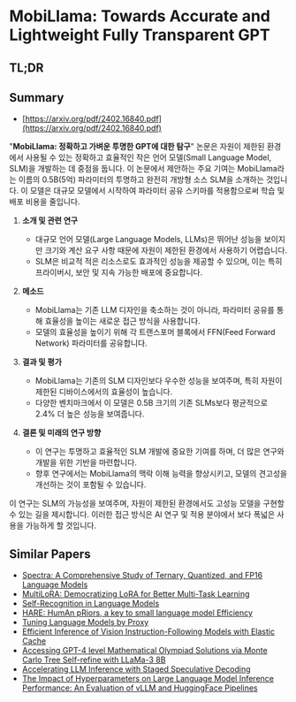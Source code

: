 # MobiLlama: Towards Accurate and Lightweight Fully Transparent GPT
## TL;DR
## Summary
- [https://arxiv.org/pdf/2402.16840.pdf](https://arxiv.org/pdf/2402.16840.pdf)

"**MobiLlama: 정확하고 가벼운 투명한 GPT에 대한 탐구**" 논문은 자원이 제한된 환경에서 사용될 수 있는 정확하고 효율적인 작은 언어 모델(Small Language Model, SLM)을 개발하는 데 중점을 둡니다. 이 논문에서 제안하는 주요 기여는 MobiLlama라는 이름의 0.5B(5억) 파라미터의 투명하고 완전히 개방형 소스 SLM을 소개하는 것입니다. 이 모델은 대규모 모델에서 시작하여 파라미터 공유 스키마를 적용함으로써 학습 및 배포 비용을 줄입니다.

1. **소개 및 관련 연구**
   - 대규모 언어 모델(Large Language Models, LLMs)은 뛰어난 성능을 보이지만 크기와 계산 요구 사항 때문에 자원이 제한된 환경에서 사용하기 어렵습니다.
   - SLM은 비교적 적은 리소스로도 효과적인 성능을 제공할 수 있으며, 이는 특히 프라이버시, 보안 및 지속 가능한 배포에 중요합니다.

2. **메소드**
   - MobiLlama는 기존 LLM 디자인을 축소하는 것이 아니라, 파라미터 공유를 통해 효율성을 높이는 새로운 접근 방식을 사용합니다.
   - 모델의 효율성을 높이기 위해 각 트랜스포머 블록에서 FFN(Feed Forward Network) 파라미터를 공유합니다.

3. **결과 및 평가**
   - MobiLlama는 기존의 SLM 디자인보다 우수한 성능을 보여주며, 특히 자원이 제한된 디바이스에서의 효율성이 높습니다.
   - 다양한 벤치마크에서 이 모델은 0.5B 크기의 기존 SLMs보다 평균적으로 2.4% 더 높은 성능을 보여줍니다.

4. **결론 및 미래의 연구 방향**
   - 이 연구는 투명하고 효율적인 SLM 개발에 중요한 기여를 하며, 더 많은 연구와 개발을 위한 기반을 마련합니다.
   - 향후 연구에서는 MobiLlama의 맥락 이해 능력을 향상시키고, 모델의 견고성을 개선하는 것이 포함될 수 있습니다.

이 연구는 SLM의 가능성을 보여주며, 자원이 제한된 환경에서도 고성능 모델을 구현할 수 있는 길을 제시합니다. 이러한 접근 방식은 AI 연구 및 적용 분야에서 보다 폭넓은 사용을 가능하게 할 것입니다.

## Similar Papers
- [Spectra: A Comprehensive Study of Ternary, Quantized, and FP16 Language Models](2407.12327.md)
- [MultiLoRA: Democratizing LoRA for Better Multi-Task Learning](2311.11501.md)
- [Self-Recognition in Language Models](2407.06946.md)
- [HARE: HumAn pRiors, a key to small language model Efficiency](2406.11410.md)
- [Tuning Language Models by Proxy](2401.08565.md)
- [Efficient Inference of Vision Instruction-Following Models with Elastic Cache](2407.18121.md)
- [Accessing GPT-4 level Mathematical Olympiad Solutions via Monte Carlo Tree Self-refine with LLaMa-3 8B](2406.07394.md)
- [Accelerating LLM Inference with Staged Speculative Decoding](2308.04623.md)
- [The Impact of Hyperparameters on Large Language Model Inference Performance: An Evaluation of vLLM and HuggingFace Pipelines](2408.01050.md)
